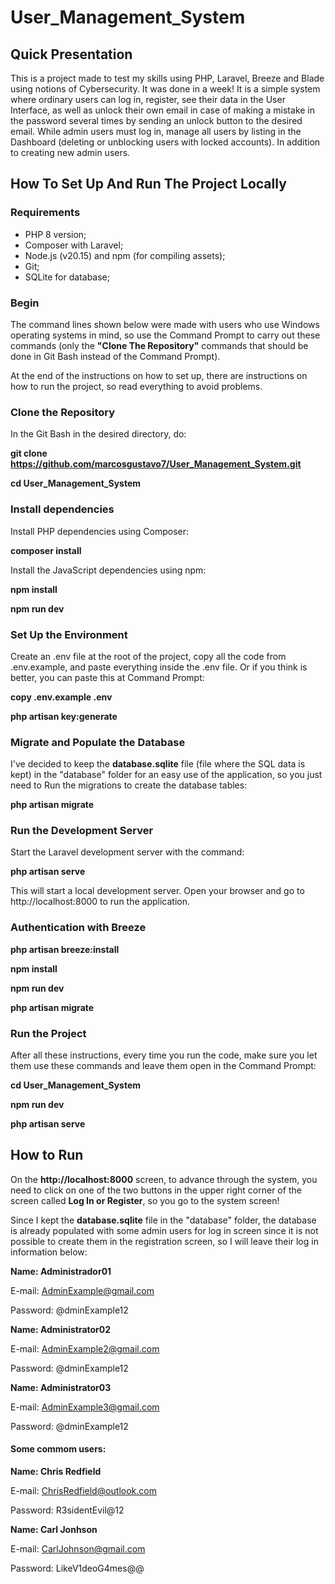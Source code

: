 # User_Management_System
## Quick Presentation
This is a project made to test my skills using PHP, Laravel, Breeze and Blade using notions of Cybersecurity. It was done in a week! It is a simple system where ordinary users can log in, register, see their data in the User Interface, as well as unlock their own email in case of making a mistake in the password several times by sending an unlock button to the desired email. While admin users must log in, manage all users by listing in the Dashboard (deleting or unblocking users with locked accounts). In addition to creating new admin users.
## How To Set Up And Run The Project Locally ##
### Requirements 
 - PHP 8 version;
 - Composer with Laravel;
 - Node.js (v20.15) and npm (for compiling assets);
 - Git;
 - SQLite for database;

### Begin
The command lines shown below were made with users who use Windows operating systems in mind, so use the Command Prompt to carry out these commands (only the **"Clone The Repository"** commands that should be done in Git Bash instead of the Command Prompt).

At the end of the instructions on how to set up, there are instructions on how to run the project, so read everything to avoid problems.
### Clone the Repository
In the Git Bash in the desired directory, do:

**git clone https://github.com/marcosgustavo7/User_Management_System.git**

**cd User_Management_System**

### Install dependencies
Install PHP dependencies using Composer:

**composer install**

Install the JavaScript dependencies using npm:

**npm install**

**npm run dev**

### Set Up the Environment
Create an .env file at the root of the project, copy all the code from .env.example, and paste everything inside the .env file. Or if you think is better, you can paste this at Command Prompt:

**copy .env.example .env**

**php artisan key:generate**

### Migrate and Populate the Database
I've decided to keep the **database.sqlite** file (file where the SQL data is kept) in the "database" folder for an easy use of the application, so you just need to Run the migrations to create the database tables:

**php artisan migrate**

### Run the Development Server
Start the Laravel development server with the command:

**php artisan serve**

This will start a local development server. Open your browser and go to http://localhost:8000 to run the application.
### Authentication with Breeze

**php artisan breeze:install**

**npm install**

**npm run dev**

**php artisan migrate**

### Run the Project
After all these instructions, every time you run the code, make sure you let them use these commands and leave them open in the Command Prompt:

**cd User_Management_System**

**npm run dev**

**php artisan serve**

## How to Run
On the **http://localhost:8000** screen, to advance through the system, you need to click on one of the two buttons in the upper right corner of the screen called **Log In or Register**, so you go to the system screen!

Since I kept the **database.sqlite** file in the "database" folder, the database is already populated with some admin users for log in screen since it is not possible to create them in the registration screen, so I will leave their log in information below:

**Name: Administrador01**

E-mail: AdminExample@gmail.com

Password: @dminExample12


**Name: Administrator02**

E-mail: AdminExample2@gmail.com

Password: @dminExample12


**Name: Administrator03**

E-mail: AdminExample3@gmail.com

Password: @dminExample12


#### Some commom users:


**Name: Chris Redfield**

E-mail: ChrisRedfield@outlook.com

Password: R3sidentEvil@12


**Name: Carl Jonhson**

E-mail: CarlJohnson@gmail.com

Password: LikeV1deoG4mes@@
